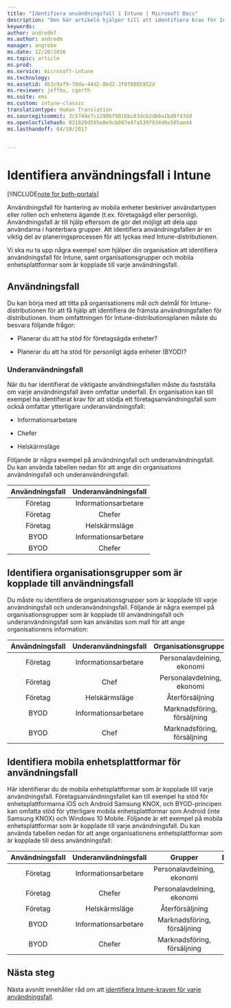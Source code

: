 ```yaml
---
title: "Identifiera användningsfall i Intune | Microsoft Docs"
description: "Den här artikeln hjälper till att identifiera krav för Intune-användningsfall och underfall för en Microsoft Intune-molnimplementering."
keywords: 
author: andredm7
ms.author: andredm
manager: angrobe
ms.date: 12/20/2016
ms.topic: article
ms.prod: 
ms.service: microsoft-intune
ms.technology: 
ms.assetid: 4b3c9af9-78da-44d2-8bd2-3f0f8885952d
ms.reviewer: jeffbu, cgerth
ms.suite: ems
ms.custom: intune-classic
translationtype: Human Translation
ms.sourcegitcommit: 3c5744e7c1290bf9016bc03dcb2db9a1bd9f43dd
ms.openlocfilehash: 031820d505e0e9cb007e47a5397934d0e505aed4
ms.lasthandoff: 04/10/2017


---
```


# <a name="identify-intune-use-case-scenarios"></a>Identifiera användningsfall i Intune

[!INCLUDE[note for both-portals](../includes/note-for-both-portals.md)]

Användningsfall för hantering av mobila enheter beskriver användartypen eller rollen och enhetens ägande (t.ex. företagsägd eller personlig). Användningsfall är till hjälp eftersom de gör det möjligt att dela upp användarna i hanterbara grupper. Att identifiera användningsfallen är en viktig del av planeringsprocessen för att lyckas med Intune-distributionen.

Vi ska nu ta upp några exempel som hjälper din organisation att identifiera användningsfall för Intune, samt organisationsgrupper och mobila enhetsplattformar som är kopplade till varje användningsfall.

## <a name="use-case-scenarios"></a>Användningsfall

Du kan börja med att titta på organisationens mål och delmål för Intune-distributionen för att få hjälp att identifiera de främsta användningsfallen för distributionen. Inom omfattningen för Intune-distributionsplanen måste du besvara följande frågor:

-   Planerar du att ha stöd för företagsägda enheter?

-   Planerar du att ha stöd för personligt ägda enheter (BYOD)?

### <a name="sub-use-case-scenarios"></a>Underanvändningsfall

När du har identifierat de viktigaste användningsfallen måste du fastställa om varje användningsfall även omfattar underfall. En organisation kan till exempel ha identifierat krav för att stödja ett företagsanvändningsfall som också omfattar ytterligare underanvändningsfall:

-   Informationsarbetare

-   Chefer

-   Helskärmsläge

Följande är några exempel på användningsfall och underanvändningsfall. Du kan använda tabellen nedan för att ange din organisations användningsfall och underanvändningsfall:

| **Användningsfall** | **Underanvändningsfall** |
|:---:|:---:|
| Företag | Informationsarbetare |              
| Företag | Chefer |           
| Företag | Helskärmsläge |
| BYOD | Informationsarbetare |           
| BYOD | Chefer |

## <a name="identify-organizational-groups-associated-with-use-case-scenarios"></a>Identifiera organisationsgrupper som är kopplade till användningsfall

Du måste nu identifiera de organisationsgrupper som är kopplade till varje användningsfall och underanvändningsfall. Följande är några exempel på organisationsgrupper som är kopplade till användningsfall och underanvändningsfall som kan användas som mall för att ange organisationens information:

| **Användningsfall** | **Underanvändningsfall** | **Organisationsgrupper** |
|:---:|:---:|:---:|
| Företag | Informationsarbetare | Personalavdelning, ekonomi |               
| Företag | Chef | Personalavdelning, ekonomi |            
| Företag | Helskärmsläge | Återförsäljning |
| BYOD | Informationsarbetare | Marknadsföring, försäljning |            
| BYOD | Chef | Marknadsföring, försäljning |

## <a name="identify-mobile-device-platforms-for-use-case-scenarios"></a>Identifiera mobila enhetsplattformar för användningsfall

Här identifierar du de mobila enhetsplattformar som är kopplade till varje användningsfall. Företagsanvändningsfallet kan till exempel ha stöd för enhetsplattformarna iOS och Android Samsung KNOX, och BYOD-principen kan omfatta stöd för ytterligare mobila enhetsplattformar som Android (inte Samsung KNOX) och Windows 10 Mobile. Följande är ett exempel på mobila enhetsplattformar som är kopplade till varje användningsfall. Du kan använda tabellen nedan för att ange organisationens enhetsplattformar som är kopplade till dess användningsfall:

| **Användningsfall** | **Underanvändningsfall** | **Grupper** | **Enhetsplattformar** |   
|:---:|:---:|:---:|:---:|
| Företag | Informationsarbetare | Personalavdelning, ekonomi | iOS |                                                           
| Företag | Chefer | Personalavdelning, ekonomi | iOS |                                                           
| Företag | Helskärmsläge | Återförsäljning | Android |
| BYOD | Informationsarbetare | Marknadsföring, försäljning | iOS |                                                           
| BYOD | Chefer | Marknadsföring, försäljning | iOS |

## <a name="next-steps"></a>Nästa steg

Nästa avsnitt innehåller råd om att [identifiera Intune-kraven för varje användningsfall](section-3-determine-use-case-requirements.md).

